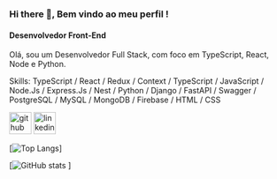 ### Hi there 👋, Bem vindo ao meu perfil !
#### Desenvolvedor Front-End
Olá, sou um Desenvolvedor Full Stack, com foco em TypeScript, React, Node e Python.

Skills: TypeScript / React / Redux / Context / TypeScript / JavaScript / Node.Js / Express.Js / Nest / Python / Django / FastAPI / Swagger / PostgreSQL / MySQL / MongoDB / Firebase / HTML / CSS


[<img src='https://cdn.jsdelivr.net/npm/simple-icons@3.0.1/icons/github.svg' alt='github' height='40'>](https://github.com/viniciusgrp)  [<img src='https://cdn.jsdelivr.net/npm/simple-icons@3.0.1/icons/linkedin.svg' alt='linkedin' height='40'>](https://linkedin.com/in/viniciusgrp/)  

[![Top Langs](https://github-readme-stats.vercel.app/api/top-langs/?username=viniciusgrp)]

[![GitHub stats](https://github-readme-stats.vercel.app/api?username=viniciusgrp&show_icons=true&count_private=true)  ]
